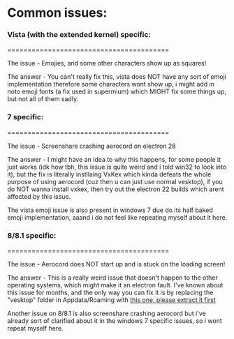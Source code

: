 # Common issues:
### Vista (with the extended kernel) specific:
========================================

The issue - Emojies, and some other characters show up as squares!

The answer - You can't really fix this, vista does NOT have any sort of emoji implementation therefore some characters wont show up, i might add in noto emoji fonts (a fix used in supermium) which MIGHT fix some things up, but not all of them sadly.

### 7 specific:
========================================

The issue - Screenshare crashing aerocord on electron 28

The answer - I might have an idea to why this happens, for some people it just works (idk how tbh, this issue is quite weird and i told win32 to look into it), but the fix is literally instllaing VxKex which kinda defeats the whole purpose of using aerocord (cuz then u can just use normal vesktop), if you do NOT wanna install vxkex, then try out the electron 22 builds which arent affected by this issue.

The vista emoji issue is also present in windows 7 due do its half baked emoji implementation, aaand i do not feel like repeating myself about it here.

### 8/8.1 specific:
========================================

The issue - Aerocord does NOT start up and is stuck on the loading screen!

The answer - This is a really weird issue that doesn't happen to the other operating systems, which might make it an electron fault. I've known about this issue for months, and the only way you can fix it is by replacing the "vesktop" folder in Appdata/Roaming with [this one, please extract it first](https://github.com/aiekdev/aerocord/tree/main/loadingfix/loadingfix.7z)

Another issue on 8/8.1 is also screenshare crashing aerocord but i've already sort of clarified about it in the windows 7 specific issues, so i wont repeat myself here.
